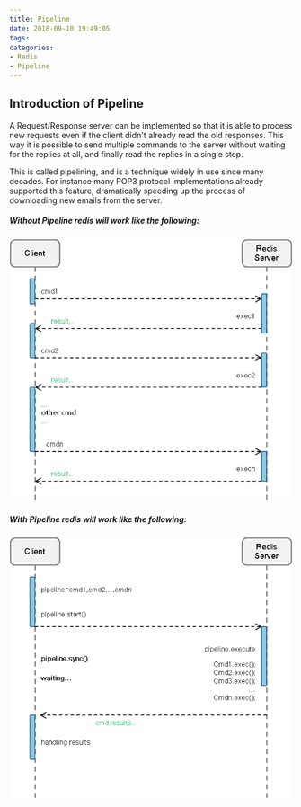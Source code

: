 ```yaml
---
title: Pipeline
date: 2018-09-10 19:49:05
tags:
categories:
- Redis
- Pipeline
---
```


## Introduction of Pipeline
A Request/Response server can be implemented so that it is able to process new requests even if the client didn't already read the old responses. This way it is possible to send multiple commands to the server without waiting for the replies at all, and finally read the replies in a single step.

This is called pipelining, and is a technique widely in use since many decades. For instance many POP3 protocol implementations already supported this feature, dramatically speeding up the process of downloading new emails from the server.

##### Without Pipeline redis will work like the following:

![](Redis-Pipeline/1.png)

##### With Pipeline redis will work like the following:

![](Redis-Pipeline/2.png)